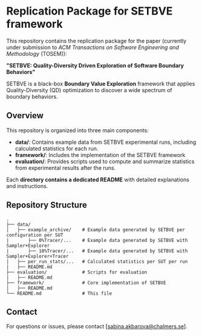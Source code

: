 # Replication Package for SETBVE framework

This repository contains the replication package for the paper (currently under submission to *ACM Transactions on Software Engineering and Methodology* (TOSEM)):

**"SETBVE: Quality-Diversity Driven Exploration of Software Boundary Behaviors"**

SETBVE is a black-box **Boundary Value Exploration** framework that applies Quality-Diversity (QD) optimization to discover a wide spectrum of boundary behaviors. 

## Overview

This repository is organized into three main components:

- **data/**: Contains example data from SETBVE experimental runs, including calculated statistics for each run.
- **framework/**: Includes the implementation of the SETBVE framework
- **evaluation/**: Provides scripts used to compute and summarize statistics from experimental results after the runs.

Each **directory contains a dedicated README** with detailed explanations and instructions.

## Repository Structure

```
.
├── data/                  
│   ├── example_archive/    # Example data generated by SETBVE per configuration per SUT
|       ├── 0%Tracer/...    # Example data generated by SETBVE with Sampler+Explorer
|       ├── 10%Tracer/...   # Example data generated by SETBVE with Sampler+Explorer+Tracer
│   ├── per_run_stats/...   # Calculated statistics per SUT per run
|   ├── README.md
├── evaluation/             # Scripts for evaluation 
|   ├── README.md
├── framework/              # Core implementation of SETBVE
|   ├── README.md
└── README.md               # This file
```

## Contact

For questions or issues, please contact [sabina.akbarova@chalmers.se].
